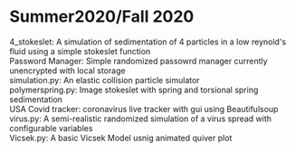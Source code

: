 # Summer2020/Fall 2020 
4_stokeslet: A simulation of sedimentation of 4 particles in a low reynold's fluid using a simple stokeslet function                                           
Password Manager: Simple randomized passowrd manager currently unencrypted with local storage          
simulation.py: An elastic collision particle simulator      
polymerspring.py: Image stokeslet with spring and torsional spring sedimentation                                           
USA Covid tracker: coronavirus live tracker with gui using Beautifulsoup      
virus.py: A semi-realistic randomized simulation of a virus spread with configurable variables                         
Vicsek.py: A basic Vicsek Model usnig animated quiver plot


